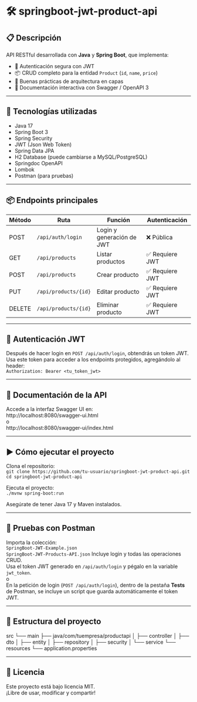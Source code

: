 # 🛠️ springboot-jwt-product-api

## 📋 Descripción

API RESTful desarrollada con **Java** y **Spring Boot**, que implementa:

- 🔐 Autenticación segura con JWT  
- 📦 CRUD completo para la entidad `Product` (`id`, `name`, `price`)  
- 🧱 Buenas prácticas de arquitectura en capas  
- 📑 Documentación interactiva con Swagger / OpenAPI 3

---

## 🚀 Tecnologías utilizadas

- Java 17  
- Spring Boot 3  
- Spring Security  
- JWT (Json Web Token)  
- Spring Data JPA  
- H2 Database (puede cambiarse a MySQL/PostgreSQL)  
- Springdoc OpenAPI  
- Lombok  
- Postman (para pruebas)

---

## 📦 Endpoints principales

| Método | Ruta                   | Función                   | Autenticación   |
|--------|------------------------|---------------------------|-----------------|
| POST   | `/api/auth/login`      | Login y generación de JWT | ❌ Pública      |
| GET    | `/api/products`        | Listar productos          | ✅ Requiere JWT |
| POST   | `/api/products`        | Crear producto            | ✅ Requiere JWT |
| PUT    | `/api/products/{id}`   | Editar producto           | ✅ Requiere JWT |
| DELETE | `/api/products/{id}`   | Eliminar producto         | ✅ Requiere JWT |

---

## 🔐 Autenticación JWT

Después de hacer login en `POST /api/auth/login`, obtendrás un token JWT.  
Usa este token para acceder a los endpoints protegidos, agregándolo al header:  
`Authorization: Bearer <tu_token_jwt>`

---

## 📘 Documentación de la API

Accede a la interfaz Swagger UI en:  
http://localhost:8080/swagger-ui.html  
o  
http://localhost:8080/swagger-ui/index.html

---

## ▶️ Cómo ejecutar el proyecto

Clona el repositorio:  
`git clone https://github.com/tu-usuario/springboot-jwt-product-api.git`  
`cd springboot-jwt-product-api`

Ejecuta el proyecto:  
`./mvnw spring-boot:run`  

Asegúrate de tener Java 17 y Maven instalados.

---

## 🧪 Pruebas con Postman

Importa la colección:  
`SpringBoot-JWT-Example.json`  
`SpringBoot-JWT-Products-API.json` 
Incluye login y todas las operaciones CRUD.  
Usa el token JWT generado en `/api/auth/login` y pégalo en la variable `jwt_token`.  
o  
En la petición de login (`POST /api/auth/login`), dentro de la pestaña **Tests** de Postman, se incluye un script que guarda automáticamente el token JWT.

---

## 🧾 Estructura del proyecto


src
└── main
├── java/com/tuempresa/productapi
│ ├── controller
│ ├── dto
│ ├── entity
│ ├── repository
│ ├── security
│ └── service
└── resources
└── application.properties
        

---

## 📄 Licencia

Este proyecto está bajo licencia MIT.  
¡Libre de usar, modificar y compartir!

